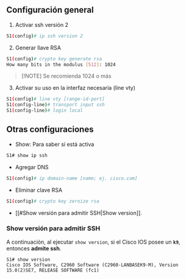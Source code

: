 ## Configuración general

1. Activar ssh versión 2

```bash
S1(config)# ip ssh version 2
```

2. Generar llave RSA

```bash
S1(config)# crypto key generate rsa
How many bits in the modulus [512]: 1024
```

> [!NOTE] Se recomienda 1024 o más

3. Activar su uso en la interfaz necesaria (line vty)

```bash
S1(config)# line vty [range-id-port]
S1(config-line)# transport input ssh
S1(config-line)# login local
```

## Otras configuraciones

- Show: Para saber sí está activa

```bash
S1# show ip ssh
```

- Agregar DNS

```bash
S1(config)# ip domain-name [name; ej. cisco.com]
```

- Eliminar clave RSA

```bash
S1(config)# crypto key zeroize rsa
```

- [[#Show versión para admitir SSH|Show version]].

### Show versión para admitir SSH

A continuación, al ejecutar ``show version``, si el Cisco IOS posee un **``k9``**, entonces **admite ssh**.

```cli
S1# show version
Cisco IOS Software, C2960 Software (C2960-LANBASEK9-M), Version 15.0(2)SE7, RELEASE SOFTWARE (fc1)
```
